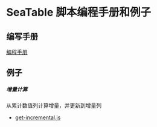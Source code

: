 # SeaTable 脚本编程手册和例子

## 编写手册

[编程手册](https://seatable.github.io/seatable-scripts-cn/)

## 例子

##### 增量计算

从累计数值列计算增量，并更新到增量列

* [get-incremental.js](examples/get-incremental.js)
